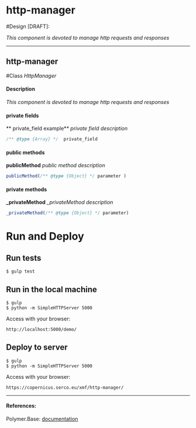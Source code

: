 http-manager
=========

#Design [DRAFT]:

*This component is devoted to manage http requests and responses*

____________
## http-manager

#Class
*HttpManager*

#### Description
*This component is devoted to manage http requests and responses*

#### private fields
** private_field example** 
*private field description*

```javascript
/** @type {Array} */  private_field
```

#### public methods
**publicMethod** 
*public method description*

```javascript 
publicMethod(/** @type {Object} */ parameter )
``` 


#### private methods
**_privateMethod** 
*_privateMethod description*

```javascript 
_privateMethod(/** @type {Object} */ parameter)
``` 


# Run and Deploy

## Run tests
```
$ gulp test
```

## Run in the local machine
```
$ gulp 
$ python -m SimpleHTTPServer 5000
```
Access with your browser:
```
http://localhost:5000/demo/
```

## Deploy to server
```
$ gulp 
$ python -m SimpleHTTPServer 5000
```
Access with your browser:
```
https://copernicus.serco.eu/xmf/http-manager/
```
____________
#### References:
Polymer.Base: [documentation](http://polymer.github.io/polymer/)



